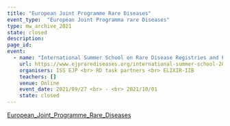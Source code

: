 ```yaml
---
title: "European Joint Programme Rare Diseases"
event_type:  "European Joint Programma rare Diseases"
type: mw_archive_2021
state: closed
description: 
page_id: 
event:
  - name: "International Summer School on Rare Disease Registries and FAIRification of Data"
    url: https://www.ejprarediseases.org/international-summer-school-2021-rare-disease-registries-and-fairification-of-data/
    organisers: ISS EJP <br> RD task partners <br> ELIXIR-IIB
    teachers: []
    venue: Online
    event_date: 2021/09/27 <br> - <br> 2021/10/01
    state: closed
---
```


[European_Joint_Programme_Rare_Diseases](https://www.ejprarediseases.org/international-summer-school-2021-rare-disease-registries-and-fairification-of-data/)


<br>
